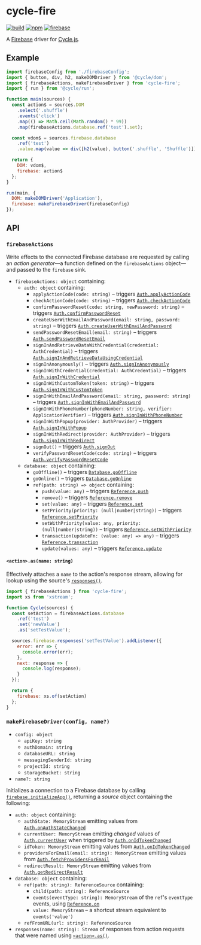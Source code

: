 # cycle-fire

[![build](https://img.shields.io/travis/joshforisha/cycle-fire.svg)](https://travis-ci.org/joshforisha/cycle-fire)
[![npm](https://img.shields.io/npm/v/cycle-fire.svg)](https://www.npmjs.com/package/cycle-fire)
[![firebase](https://img.shields.io/badge/firebase-v4.4-ba8baf.svg)](https://github.com/firebase/firebase-js-sdk/releases/tag/v4.4.0)

A [Firebase](https://firebase.google.com/) driver for [Cycle.js](http://cycle.js.org).

## Example

```js
import firebaseConfig from './firebaseConfig';
import { button, div, h2, makeDOMDriver } from '@cycle/dom';
import { firebaseActions, makeFirebaseDriver } from 'cycle-fire';
import { run } from '@cycle/run';

function main(sources) {
  const action$ = sources.DOM
    .select('.shuffle')
    .events('click')
    .map(() => Math.ceil(Math.random() * 99))
    .map(firebaseActions.database.ref('test').set);

  const vdom$ = sources.firebase.database
    .ref('test')
    .value.map(value => div([h2(value), button('.shuffle', 'Shuffle')]));

  return {
    DOM: vdom$,
    firebase: action$
  };
}

run(main, {
  DOM: makeDOMDriver('Application'),
  firebase: makeFirebaseDriver(firebaseConfig)
});
```

## API

### <a id="firebaseActions"></a> `firebaseActions`

Write effects to the connected Firebase database are requested by calling an _action generator_&mdash;a function defined on the `firebaseActions` object&mdash;and passed to the `firebase` sink.

* `firebaseActions: object` containing:
  * `auth: object` containing:
    * <a id="firebaseActions.auth.applyActionCode"></a> `applyActionCode(code: string)` – triggers [`Auth.applyActionCode`](https://firebase.google.com/docs/reference/js/firebase.auth.Auth#applyActionCode)
    * <a id="firebaseActions.auth.checkActionCode"></a> `checkActionCode(code: string)` – triggers [`Auth.checkActionCode`](https://firebase.google.com/docs/reference/js/firebase.auth.Auth#checkActionCode)
    * <a id="firebaseActions.auth.confirmPasswordReset"></a> `confirmPasswordReset(code: string, newPassword: string)` – triggers [`Auth.confirmPasswordReset`](https://firebase.google.com/docs/reference/js/firebase.auth.Auth#confirmPasswordReset)
    * <a id="firebaseActions.auth.createUserWithEmailAndPassword"></a> `createUserWithEmailAndPassword(email: string, password: string)` – triggers [`Auth.createUserWithEmailAndPassword`](https://firebase.google.com/docs/reference/js/firebase.auth.Auth#createUserWithEmailAndPassword)
    * <a id="firebaseActions.auth.sendPasswordResetEmail"></a> `sendPasswordResetEmail(email: string)` – triggers [`Auth.sendPasswordResetEmail`](https://firebase.google.com/docs/reference/js/firebase.auth.Auth#sendPasswordResetEmail)
    * <a id="firebaseActions.auth.signAndRetrieveDataUsingCredential"></a> `signInAndRetrieveDataWithCredential(credential: AuthCredential)` – triggers [`Auth.signInAndRetrieveDataUsingCredential`](https://firebase.google.com/docs/reference/js/firebase.auth.Auth#signInAndRetrieveDataUsingCredential)
    * <a id="firebaseActions.auth.signInAnonymously"></a> `signInAnonymously()` – triggers [`Auth.signInAnonymously`](https://firebase.google.com/docs/reference/js/firebase.auth.Auth#signInAnonymously)
    * <a id="firebaseActions.auth.signInWithCredential"></a> `signInWithCredential(credential: AuthCredential)` – triggers [`Auth.signInWithCredential`](https://firebase.google.com/docs/reference/js/firebase.auth.Auth#signInWithCredential)
    * <a id="firebaseActions.auth.signInWithCustomToken"></a> `signInWithCustomToken(token: string)` – triggers [`Auth.signInWithCustomToken`](https://firebase.google.com/docs/reference/js/firebase.auth.Auth#signInWithCustomToken)
    * <a id="firebaseActions.auth.signInWithEmailAndPassword"></a> `signInWithEmailAndPassword(email: string, password: string)` – triggers [`Auth.signInWithEmailAndPassword`](https://firebase.google.com/docs/reference/js/firebase.auth.Auth#signInWithEmailAndPassword)
    * <a id="firebaseActions.auth.signInWithPhoneNumber"></a> `signInWithPhoneNumber(phoneNumber: string, verifier: ApplicationVerifier)` – triggers [`Auth.signInWithPhoneNumber`](https://firebase.google.com/docs/reference/js/firebase.auth.Auth#signInWithPhoneNumber)
    * <a id="firebaseActions.auth.signInWithPopup"></a> `signInWithPopup(provider: AuthProvider)` – triggers [`Auth.signInWithPopup`](https://firebase.google.com/docs/reference/js/firebase.auth.Auth#signInWithPopup)
    * <a id="firebaseActions.auth.signInWithRedirect"></a> `signInWithRedirect(provider: AuthProvider)` – triggers [`Auth.signInWithRedirect`](https://firebase.google.com/docs/reference/js/firebase.auth.Auth#signInWithRedirect)
    * <a id="firebaseActions.auth.signOut"></a> `signOut()` – triggers [`Auth.signOut`](https://firebase.google.com/docs/reference/js/firebase.auth.Auth#signOut)
    * <a id="firebaseActions.auth.verifyPasswordResetCode"></a> `verifyPasswordResetCode(code: string)` – triggers [`Auth.verifyPasswordResetCode`](https://firebase.google.com/docs/reference/js/firebase.auth.Auth#verifyPasswordResetCode)
  * `database: object` containing:
    * <a id="firebaseActions.database.goOffline"></a> `goOffline()` – triggers [`Database.goOffline`](https://firebase.google.com/docs/reference/js/firebase.database.Database#goOffline)
    * <a id="firebaseActions.database.goOnline"></a> `goOnline()` – triggers [`Database.goOnline`](https://firebase.google.com/docs/reference/js/firebase.database.Database#goOnline)
    * `ref(path: string) => object` containing:
      * <a id="firebaseActions.database.ref.push"></a> `push(value: any)` – triggers [`Reference.push`](https://firebase.google.com/docs/reference/js/firebase.database.Reference#push)
      * <a id="firebaseActions.database.ref.remove"></a> `remove()` – triggers [`Reference.remove`](https://firebase.google.com/docs/reference/js/firebase.database.Reference#remove)
      * <a id="firebaseActions.database.ref.set"></a> `set(value: any)` – triggers [`Reference.set`](https://firebase.google.com/docs/reference/js/firebase.database.Reference#set)
      * <a id="firebaseActions.database.ref.setPriority"></a> `setPriority(priority: (null|number|string))` – triggers [`Reference.setPriority`](https://firebase.google.com/docs/reference/js/firebase.database.Reference#setPriority)
      * <a id="firebaseActions.database.ref.setWithPriority"></a> `setWithPriority(value: any, priority: (null|number|string))` – triggers [`Reference.setWithPriority`](https://firebase.google.com/docs/reference/js/firebase.database.Reference#setWithPriority)
      * <a id="firebaseActions.database.ref.transaction"></a> `transaction(updateFn: (value: any) => any)` – triggers [`Reference.transaction`](https://firebase.google.com/docs/reference/js/firebase.database.Reference#transaction)
      * <a id="firebaseActions.database.ref.update"></a> `update(values: any)` – triggers [`Reference.update`](https://firebase.google.com/docs/reference/js/firebase.database.Reference#update)

#### <a id="firebaseAction-as"></a> `<action>.as(name: string)`

Effectively attaches a `name` to the action's response stream, allowing for lookup using the source's [`responses()`](#source.responses).

```js
import { firebaseActions } from 'cycle-fire';
import xs from 'xstream';

function Cycle(sources) {
  const setAction = firebaseActions.database
    .ref('test')
    .set('newValue')
    .as('setTestValue');

  sources.firebase.responses('setTestValue').addListener({
    error: err => {
      console.error(err);
    },
    next: response => {
      console.log(response);
    }
  });

  return {
    firebase: xs.of(setAction)
  };
}
```

### <a id="makeFirebaseDriver"></a> `makeFirebaseDriver(config, name?)`

* `config: object`
  * `apiKey: string`
  * `authDomain: string`
  * `databaseURL: string`
  * `messagingSenderId: string`
  * `projectId: string`
  * `storageBucket: string`
* `name?: string`

Initializes a connection to a Firebase database by calling [`firebase.initializeApp()`](https://firebase.google.com/docs/reference/js/firebase#.initializeApp), returning a _source_ object containing the following:

* `auth: object` containing:
  * <a id="source.auth.authState"></a> `authState: MemoryStream` emitting values from [`Auth.onAuthStateChanged`](https://firebase.google.com/docs/reference/js/firebase.auth.Auth#onAuthStateChanged)
  * <a id="source.auth.currentUser"></a> `currentUser: MemoryStream` emitting _changed_ values of [`Auth.currentUser`](https://firebase.google.com/docs/reference/js/firebase.auth.Auth#currentUser) when triggered by [`Auth.onIdTokenChanged`](https://firebase.google.com/docs/reference/js/firebase.auth.Auth#onIdTokenChanged)
  * <a id="source.auth.idToken"></a> `idToken: MemoryStream` emitting values from [`Auth.onIdTokenChanged`](https://firebase.google.com/docs/reference/js/firebase.auth.Auth#onIdTokenChanged)
  * <a id="source.auth.providersForEmail"></a> `providersForEmail(email: string): MemoryStream` emitting values from [`Auth.fetchProvidersForEmail`](https://firebase.google.com/docs/reference/js/firebase.auth.Auth#fetchProvidersForEmail)
  * <a id="source.auth.redirectResult"></a> `redirectResult: MemoryStream` emitting values from [`Auth.getRedirectResult`](https://firebase.google.com/docs/reference/js/firebase.auth.Auth#getRedirectResult)
* `database: object` containing:
  * <a id="source.database.ref"></a> `ref(path: string): ReferenceSource` containing:
    * <a id="source.database.ref.child"></a> `child(path: string): ReferenceSource`
    * <a id="source.database.ref.events"></a> `events(eventType: string): MemoryStream` of the `ref`'s `eventType` events, using [`Reference.on`](https://firebase.google.com/docs/reference/js/firebase.database.Reference#on)
    * <a id="source.database.ref.value"></a> `value: MemoryStream` – a shortcut stream equivalent to `events('value')`
  * <a id="source.database.refFromURL"></a> `refFromURL(url: string): ReferenceSource`
* <a id="source.responses"></a> `responses(name: string): Stream` of responses from action requests that were named using [`<action>.as()`](#firebaseAction-as).
